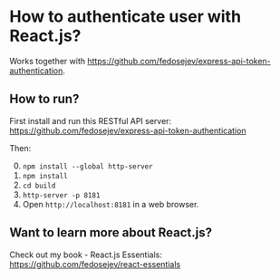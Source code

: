 # How to authenticate user with React.js?

Works together with https://github.com/fedosejev/express-api-token-authentication.

## How to run?

First install and run this RESTful API server: https://github.com/fedosejev/express-api-token-authentication

Then:

0. `npm install --global http-server`
1. `npm install`
2. `cd build`
3. `http-server -p 8181`
4. Open `http://localhost:8181` in a web browser.

## Want to learn more about React.js?

Check out my book - React.js Essentials: https://github.com/fedosejev/react-essentials
